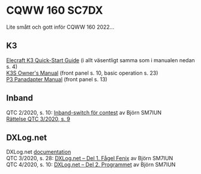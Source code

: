 # CQWW 160 SC7DX

Lite smått och gott inför CQWW 160 2022...


## K3     

[Elecraft K3 Quick-Start Guide](https://github.com/awandahl/cqww160/blob/main/K3%20quick%20start8.pdf) (i allt väsentligt samma som i manualen nedan s. 4)    
[K3S Owner's Manual](https://github.com/awandahl/cqww160/blob/main/K3S%20Owner's%20man%20A1.pdf) (front panel s. 10, basic operation s. 23)    
[P3 Panadapter Manual](https://github.com/awandahl/cqww160/blob/main/E740152%20P3%20Owner's%20man%20Rev%20H1.pdf) (front panel s. 13)    

## Inband    

QTC 2/2020, s. 10: [Inband-switch för contest](https://github.com/awandahl/cqww160/blob/main/QTC-2020-02.pdf) av Björn SM7IUN   
[Rättelse QTC 3/2020, s. 9](https://github.com/awandahl/cqww160/blob/main/QTC-2020-03.pdf)    

## DXLog.net    

DXLog.net [documentation](http://dxlog.net/docs/index.php/Main_Page)    
QTC 3/2020, s. 28: [DXLog.net – Del 1. Fågel Fenix](https://github.com/awandahl/cqww160/blob/main/QTC-2020-03.pdf) av Björn SM7IUN    
QTC 4/2020, s. 10: [DXLog.net – Del 2. Programmet](https://github.com/awandahl/cqww160/blob/main/QTC-2020-04.pdf) av Björn SM7IUN    
